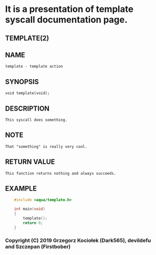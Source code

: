 # It is a presentation of template syscall documentation page.

## TEMPLATE(2)

## NAME
	template - template action

## SYNOPSIS
	void template(void);

## DESCRIPTION
	This syscall does something.

## NOTE
	That "something" is really very cool.

## RETURN VALUE
	This function returns nothing and always succeeds.

## EXAMPLE
```c
	#include <aqua/template.h>

	int main(void)
	{
		template();
		return 0;
	}
```

### Copyright (C) 2019 Grzegorz Kociołek (Dark565), devildefu and Szczepan (Firstbober)
